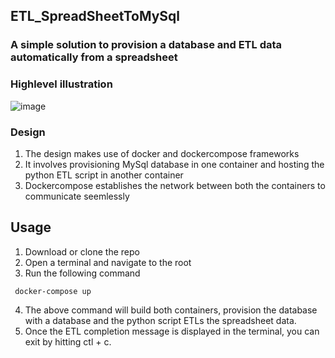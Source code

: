 ## ETL_SpreadSheetToMySql

### A simple solution to provision a database and ETL data automatically from a spreadsheet

### Highlevel illustration

![image](https://user-images.githubusercontent.com/125423433/220273625-42d830ad-6708-473a-95aa-2e7bf493e5b6.png)

### Design
1) The design makes use of docker and dockercompose frameworks
2) It involves provisioning MySql database in one container and hosting the python ETL script in another container
3) Dockercompose establishes the network between both the containers to communicate seemlessly

## Usage

1) Download or clone the repo
2) Open a terminal and navigate to the root 
3) Run the following command

```
 docker-compose up
```
4) The above command will build both containers, provision the database with a database and the python script ETLs the spreadsheet data.
5) Once the ETL completion message is displayed in the terminal, you can exit by hitting ctl + c.


